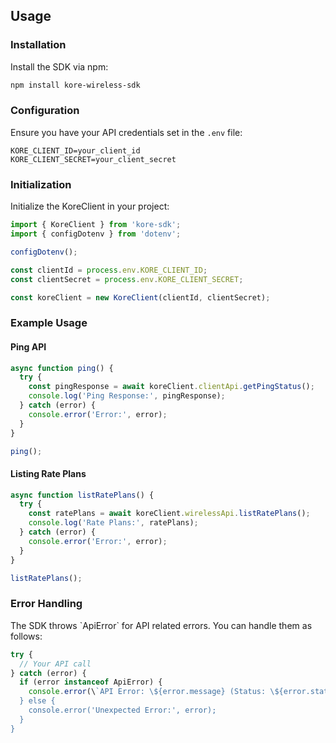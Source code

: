 ## Usage

 ### Installation

 Install the SDK via npm:

 ```bash
 npm install kore-wireless-sdk
 ```

 ### Configuration

 Ensure you have your API credentials set in the `.env` file:

 ```
 KORE_CLIENT_ID=your_client_id
 KORE_CLIENT_SECRET=your_client_secret
 ```

 ### Initialization

 Initialize the KoreClient in your project:

 ```javascript
 import { KoreClient } from 'kore-sdk';
 import { configDotenv } from 'dotenv';

 configDotenv();

 const clientId = process.env.KORE_CLIENT_ID;
 const clientSecret = process.env.KORE_CLIENT_SECRET;

 const koreClient = new KoreClient(clientId, clientSecret);
 ```

 ### Example Usage

 #### Ping API

 ```javascript
 async function ping() {
   try {
     const pingResponse = await koreClient.clientApi.getPingStatus();
     console.log('Ping Response:', pingResponse);
   } catch (error) {
     console.error('Error:', error);
   }
 }

 ping();
 ```

 #### Listing Rate Plans

 ```javascript
 async function listRatePlans() {
   try {
     const ratePlans = await koreClient.wirelessApi.listRatePlans();
     console.log('Rate Plans:', ratePlans);
   } catch (error) {
     console.error('Error:', error);
   }
 }

 listRatePlans();
 ```

 ### Error Handling

 The SDK throws \`ApiError\` for API related errors. You can handle them as follows:

 ```javascript
 try {
   // Your API call
 } catch (error) {
   if (error instanceof ApiError) {
     console.error(\`API Error: \${error.message} (Status: \${error.status})\`);
   } else {
     console.error('Unexpected Error:', error);
   }
 }
 ```



